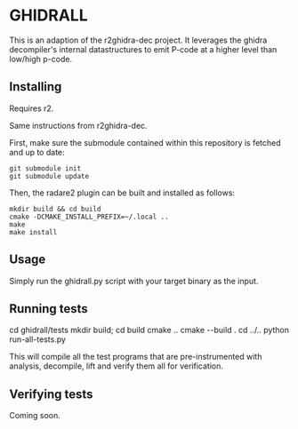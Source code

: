 # GHIDRALL

This is an adaption of the r2ghidra-dec project. It leverages the ghidra decompiler's internal datastructures to emit P-code at a higher level than low/high p-code.

## Installing

Requires r2.

Same instructions from r2ghidra-dec.

First, make sure the submodule contained within this repository is fetched and up to date:

```
git submodule init
git submodule update
```

Then, the radare2 plugin can be built and installed as follows:

```
mkdir build && cd build
cmake -DCMAKE_INSTALL_PREFIX=~/.local ..
make
make install
```

## Usage

Simply run the ghidrall.py script with your target binary as the input.

## Running tests

cd ghidrall/tests
mkdir build; cd build
cmake ..
cmake --build .
cd ../..
python run-all-tests.py

This will compile all the test programs that are pre-instrumented with analysis, decompile, lift and verify them all for verification.

## Verifying tests

Coming soon.
